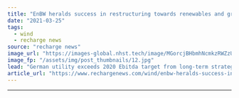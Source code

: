 ```yaml
---
title: "EnBW heralds success in restructuring towards renewables and grids"
date: "2021-03-25"
tags: 
  - wind
  - recharge news
source: "recharge news"
image_url: "https://images-global.nhst.tech/image/MGorcjBHbmhNcmkzRWZzUmVNQ0k4SkNBUFJybW1YR3hrL1dWWmxIT0FnTT0=/nhst/binary/931c9f0d6d601b8c45d89e5a68fec97d"
image_fp: "/assets/img/post_thumbnails/12.jpg"
lead: "German utility exceeds 2020 Ebitda target from long-term strategic programme"
article_url: "https://www.rechargenews.com/wind/enbw-heralds-success-in-restructuring-towards-renewables-and-grids/2-1-987351"
---
```


---
